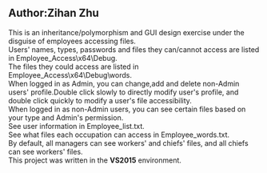## Author:Zihan Zhu
This is an inheritance/polymorphism and GUI design exercise under the disguise of employees accessing files.    
Users' names, types, passwords and files they can/cannot access are listed in Employee_Access\x64\Debug.     
The files they could access are listed in Employee_Access\x64\Debug\words.     
When logged in as Admin, you can change,add and delete non-Admin users' profile.Double click slowly to directly modify user's profile, and double click quickly to modify a user's file accessibility.     
When logged in as non-Admin users, you can see certain files based on your type and Admin's permission.    
See user information in Employee_list.txt.    
See what files each occupation can access in Employee_words.txt.    
By default, all managers can see workers' and chiefs' files, and all chiefs can see workers' files.    
This project was written in the **VS2015** environment.